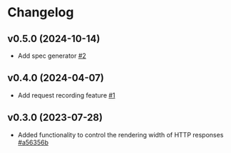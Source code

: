 # Changelog

## v0.5.0 (2024-10-14)

- Add spec generator [#2](https://github.com/vedro-universe/vedro-httpx/pull/2)

## v0.4.0 (2024-04-07)

- Add request recording feature [#1](https://github.com/vedro-universe/vedro-httpx/pull/1)

## v0.3.0 (2023-07-28)

- Added functionality to control the rendering width of HTTP responses [#a56356b](https://github.com/vedro-universe/vedro-httpx/commit/a56356b089522f6381018bad9ead0f9f5226d939) 
